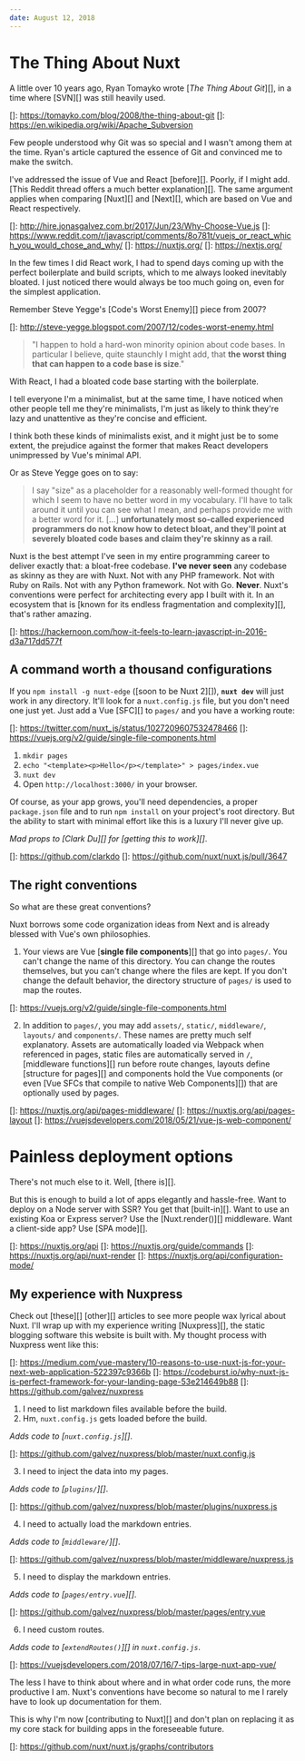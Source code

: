 ```yaml
---
date: August 12, 2018
---
```


# The Thing About Nuxt

A little over 10 years ago, Ryan Tomayko wrote [_The Thing About Git_][], in a
time where [SVN][] was still heavily used.

[]: https://tomayko.com/blog/2008/the-thing-about-git
[]: https://en.wikipedia.org/wiki/Apache_Subversion

Few people understood why Git was so special and I wasn't among them at the time.
Ryan's article captured the essence of Git and convinced me to make the switch.


I've addressed the issue of Vue and React [before][]. Poorly, if I might add. 
[This Reddit thread offers a much better explanation][]. The same argument 
applies when comparing [Nuxt][] and [Next][], which are based on Vue and React 
respectively. 

[]: http://hire.jonasgalvez.com.br/2017/Jun/23/Why-Choose-Vue.js
[]: https://www.reddit.com/r/javascript/comments/8o781t/vuejs_or_react_which_you_would_chose_and_why/
[]: https://nuxtjs.org/
[]: https://nextjs.org/

In the few times I did React work, I had to spend days coming up with the 
perfect boilerplate and build scripts, which to me always looked inevitably 
bloated. I just noticed there would always be too much going on, even for 
the simplest application. 

Remember Steve Yegge's [Code's Worst Enemy][] piece from 2007?

[]: http://steve-yegge.blogspot.com/2007/12/codes-worst-enemy.html

> "I happen to hold a hard-won minority opinion about code bases. In 
> particular I believe, quite staunchly I might add, that **the worst thing 
> that can happen to a code base is size**."

With React, I had a bloated code base starting with the boilerplate.

I tell everyone I'm a minimalist, but at the same time, I have noticed when 
other people tell me they're minimalists, I'm just as likely to think they're 
lazy and unattentive as they're concise and efficient.

I think both these kinds of minimalists exist, and it might just be to some 
extent, the prejudice against the former that makes React developers 
unimpressed by Vue's minimal API. 

Or as Steve Yegge goes on to say:

> I say "size" as a placeholder for a reasonably well-formed thought for which 
> I seem to have no better word in my vocabulary. I'll have to talk around it 
> until you can see what I mean, and perhaps provide me with a better word for 
> it. [...] **unfortunately most so-called experienced programmers do not know
> how to detect bloat, and they'll point at severely bloated code bases and 
> claim they're skinny as a rail**.

Nuxt is the best attempt I've seen in my entire programming career to deliver 
exactly that: a bloat-free codebase. **I've never seen** any codebase as 
skinny as they are with Nuxt. Not with any PHP framework. Not with Ruby on 
Rails. Not with any Python framework. Not with Go. **Never**. Nuxt's conventions
were perfect for architecting every app I built with it. In an ecosystem that is
[known for its endless fragmentation and complexity][], that's rather amazing.

[]: https://hackernoon.com/how-it-feels-to-learn-javascript-in-2016-d3a717dd577f

## A command worth a thousand configurations

If you `npm install -g nuxt-edge` ([soon to be Nuxt 2][]), **`nuxt dev`** 
will just work in any directory. It'll look for a `nuxt.config.js` file, but 
you don't need one  just yet. Just add a Vue [SFC][] to `pages/` and you have 
a working route:

[]: https://twitter.com/nuxt_js/status/1027209607532478466
[]: https://vuejs.org/v2/guide/single-file-components.html

1. `mkdir pages`
2. `echo "<template><p>Hello</p></template>" > pages/index.vue`
3. `nuxt dev`
4. Open `http://localhost:3000/` in your browser.

Of course, as your app grows, you'll need dependencies, a proper `package.json` 
file and to run `npm install` on your project's root directory. But the ability
to start with minimal effort like this is a luxury I'll never give up.

_Mad props to [Clark Du][] for [getting this to work][]_.

[]: https://github.com/clarkdo
[]: https://github.com/nuxt/nuxt.js/pull/3647

## The right conventions

So what are these great conventions?

Nuxt borrows some code organization ideas from Next and is already blessed 
with Vue's own philosophies.

1. Your views are Vue [**single file components**][] that go into `pages/`. You 
can't change the name of this directory. You can change the routes themselves, 
but you can't change where the files are kept. If you don't change the default
behavior, the directory structure of `pages/` is used to map the routes.

[]: https://vuejs.org/v2/guide/single-file-components.html

2. In addition to `pages/`, you may add `assets/`, `static/`, `middleware/`, 
`layouts/` and `components/`. These names are pretty much self explanatory.
Assets are automatically loaded via Webpack when referenced in pages, static 
files are automatically served in `/`, [middleware functions][] run before route 
changes, layouts define [structure for pages][] and components hold the Vue
components (or even [Vue SFCs that compile to native Web Components][]) that are 
optionally used by pages.

[]: https://nuxtjs.org/api/pages-middleware/
[]: https://nuxtjs.org/api/pages-layout
[]: https://vuejsdevelopers.com/2018/05/21/vue-js-web-component/

# Painless deployment options

There's not much else to it. Well, [there is][]. 

But this is enough to build a lot of apps elegantly and hassle-free. Want 
to deploy on a Node server with SSR? You get that [built-in][]. Want to use
an existing Koa or Express server? Use the [Nuxt.render()][] middleware. 
Want a client-side app? Use [SPA mode][].

[]: https://nuxtjs.org/api
[]: https://nuxtjs.org/guide/commands
[]: https://nuxtjs.org/api/nuxt-render
[]: https://nuxtjs.org/api/configuration-mode/

## My experience with Nuxpress

Check out [these][] [other][] articles to see more people wax lyrical about 
Nuxt. I'll wrap up with my experience writing [Nuxpress][], the static blogging 
software this website is built with. My thought process with Nuxpress went like this:

[]: https://medium.com/vue-mastery/10-reasons-to-use-nuxt-js-for-your-next-web-application-522397c9366b
[]: https://codeburst.io/why-nuxt-js-is-perfect-framework-for-your-landing-page-53e214649b88
[]: https://github.com/galvez/nuxpress

1. I need to list markdown files available before the build.
2. Hm, `nuxt.config.js` gets loaded before the build. 

_Adds code to [`nuxt.config.js`][]_.

[]: https://github.com/galvez/nuxpress/blob/master/nuxt.config.js

3. I need to inject the data into my pages.

_Adds code to [`plugins/`][]_.

[]: https://github.com/galvez/nuxpress/blob/master/plugins/nuxpress.js

4. I need to actually load the markdown entries.

_Adds code to [`middleware/`][]_.

[]: https://github.com/galvez/nuxpress/blob/master/middleware/nuxpress.js

5. I need to display the markdown entries.

_Adds code to [`pages/entry.vue`][]_.

[]: https://github.com/galvez/nuxpress/blob/master/pages/entry.vue

6. I need custom routes.

_Adds code to [`extendRoutes()`][] in `nuxt.config.js`_.

[]: https://vuejsdevelopers.com/2018/07/16/7-tips-large-nuxt-app-vue/

The less I have to think about where and in what order code runs, the more 
productive I am. Nuxt's conventions have become so natural to me I rarely
have to look up documentation for them.

This is why I'm now [contributing to Nuxt][] and don't plan on replacing 
it as my core stack for building apps in the foreseeable future.

[]: https://github.com/nuxt/nuxt.js/graphs/contributors
